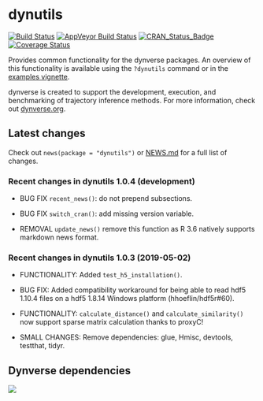 
# dynutils

[![Build
Status](https://travis-ci.org/dynverse/dynutils.svg?branch=master)](https://travis-ci.org/dynverse/dynutils)
[![AppVeyor Build
Status](https://ci.appveyor.com/api/projects/status/github/dynverse/dynutils?branch=master&svg=true)](https://ci.appveyor.com/project/dynverse/dynutils)
[![CRAN\_Status\_Badge](https://www.r-pkg.org/badges/version/dynutils)](https://cran.r-project.org/package=dynutils)
[![Coverage
Status](https://codecov.io/gh/dynverse/dynutils/branch/master/graph/badge.svg)](https://codecov.io/gh/dynverse/dynutils?branch=master)

Provides common functionality for the dynverse packages. An overview of
this functionality is available using the `?dynutils` command or in the
[examples
vignette](https://CRAN.R-project.org/package=dynutils/vignettes/functionality.html).

dynverse is created to support the development, execution, and
benchmarking of trajectory inference methods. For more information,
check out [dynverse.org](https://dynverse.org).

## Latest changes

Check out `news(package = "dynutils")` or [NEWS.md](NEWS.md) for a full
list of
changes.

<!-- This section gets automatically generated from inst/NEWS.md, and also generates inst/NEWS -->

### Recent changes in dynutils 1.0.4 (development)

  - BUG FIX `recent_news()`: do not prepend subsections.

  - BUG FIX `switch_cran()`: add missing version variable.

  - REMOVAL `update_news()` remove this function as R 3.6 natively
    supports markdown news format.

### Recent changes in dynutils 1.0.3 (2019-05-02)

  - FUNCTIONALITY: Added `test_h5_installation()`.

  - BUG FIX: Added compatibility workaround for being able to read hdf5
    1.10.4 files on a hdf5 1.8.14 Windows platform (hhoeflin/hdf5r\#60).

  - FUNCTIONALITY: `calculate_distance()` and `calculate_similarity()`
    now support sparse matrix calculation thanks to proxyC\!

  - SMALL CHANGES: Remove dependencies: glue, Hmisc, devtools, testthat,
    tidyr.

## Dynverse dependencies

<!-- Generated by "update_dependency_graphs.R" in the main dynverse repo -->

![](man/figures/dependencies.png)
